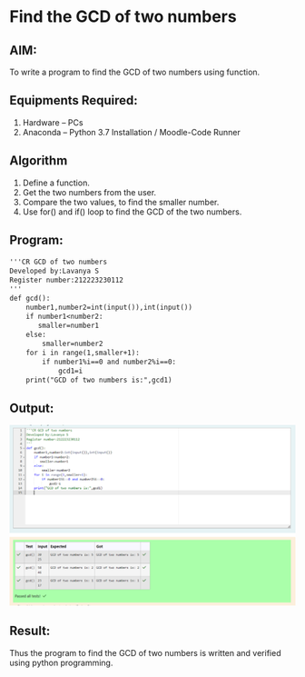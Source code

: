 # Find the GCD of two numbers

## AIM:
To write a program to find the GCD of two numbers using function.

## Equipments Required:
1. Hardware – PCs
2. Anaconda – Python 3.7 Installation / Moodle-Code Runner

## Algorithm
1. Define a function.
2. Get the two numbers from the user.
3. Compare the two values, to find the smaller number.
4. Use for() and if() loop to find the GCD of the two numbers.

## Program:
```
'''CR GCD of two numbers
Developed by:Lavanya S
Register number:212223230112
'''
def gcd():
    number1,number2=int(input()),int(input())
    if number1<number2:
       smaller=number1
    else:
        smaller=number2
    for i in range(1,smaller+1):
        if number1%i==0 and number2%i==0:
            gcd1=i
    print("GCD of two numbers is:",gcd1)
```
    
## Output:
![alt text](image-1.png)


## Result:
Thus the program to find the GCD of two numbers is written and verified using python programming.
